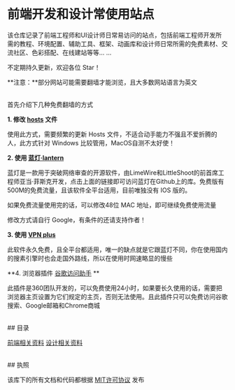前端开发和设计常使用站点
=====================

该仓库记录了前端工程师和UI设计师日常易访问的站点，包括前端工程师开发所需的教程、环境配置、辅助工具、框架、动画库和设计师日常所需的免费素材、交流社区、色彩搭配、在线建站等等... ...

不定期持久更新，欢迎各位 Star！

**注意：**部分网站可能需要翻墙才能浏览，且大多数网站语言为英文


<br />
首先介绍下几种免费翻墙的方式

**1. 修改 [hosts](https://coding.net/u/scaffrey/p/hosts/git) 文件**

使用此方式，需要频繁的更新 Hosts 文件，不适合动手能力不强且不爱折腾的人，此方式针对 Windows 比较管用，MacOS自测不太好使！

**2. 使用 [蓝灯·lantern](https://github.com/getlantern/forum)**

蓝灯是一款用于突破网络审查的开源软件，由LimeWire和LittleShoot的前首席工程师亚当·菲斯克开发，点击上面的链接即可访问蓝灯在Github上的库。免费版有500M的免费流量，且该软件全平台适用，目前唯独没有 IOS 版的。

如果免费流量使用完的话，可以修改48位 MAC 地址，即可继续免费使用流量

修改方式请自行 Google，有条件的还请支持作者！

**3. 使用 [VPN plus](https://itunes.apple.com/us/app/vpn-plus/id1202726435?mt=12)**

此软件永久免费，且全平台都适用，唯一的缺点就是它跟蓝灯不同，你在使用国内的搜素引擎时也会走国外路线，所以在使用时网速略显的慢些

**4. 浏览器插件 [谷歌访问助手](http://www.ggfwzs.com/) **

此插件是360团队开发的，可以免费使用24小时，如果要长久使用的话，需要把浏览器主页设置为它们规定的主页，否则无法使用。且此插件只可以免费访问谷歌搜索、Google邮箱和Chrome商城


<br />
## 目录

[前端相关资料](https://github.com/qLzhu/website/blob/master/front_end.md)
[设计相关资料](https://github.com/qLzhu/website/blob/master/design.md)


<br />
## 执照

该库下的所有文档和代码都根据 [MIT许可协议](https://github.com/qLzhu/website/blob/master/LICENSE) 发布
